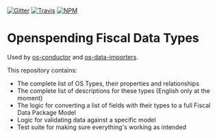 [![Gitter](https://img.shields.io/gitter/room/openspending/chat.svg)](https://gitter.im/openspending/chat)
[![Travis](https://img.shields.io/travis/openspending/os-types.svg)](https://travis-ci.org/openspending/os-types)
[![NPM](https://img.shields.io/npm/v/os-types.svg)](https://www.npmjs.com/package/os-types)


# Openspending Fiscal Data Types

Used by [os-conductor](https://github.com/openspending/os-conductor) and [os-data-importers](https://github.com/openspending/os-data-importers).

This repository contains:

- The complete list of OS Types, their properties and relationships
- The complete list of descriptions for these types (English only at the moment)
- The logic for converting a list of fields with their types to a full Fiscal Data Package Model
- Logic for validating data against a specific model
- Test suite for making sure everything's working as intended
